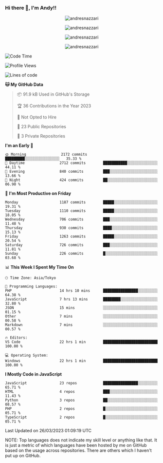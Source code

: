 ### Hi there 👋, I'm Andy!!

<p align="center" >
  <img src="https://github-profile-trophy.vercel.app/?username=AndresNazzari&theme=dracula&column=-1" alt="andresnazzari"/>
</p>

<p align="center">
  <img  src="https://github-readme-stats.vercel.app/api?username=AndresNazzari&count_private=true&show_icons=true&theme=dracula" alt="andresnazzari"/>
</p>
<p align="center">
  <img  src="https://github-readme-stats.vercel.app/api/top-langs/?username=AndresNazzari&layout=compact" alt="andresnazzari"/>
</p>
<p align="center" >
  <img src="https://github-readme-stats.vercel.app/api/wakatime?username=AndresNazzari" alt="andresnazzari"/>
</p>

<!--START_SECTION:waka-->
![Code Time](http://img.shields.io/badge/Code%20Time-393%20hrs%2048%20mins-blue)

![Profile Views](http://img.shields.io/badge/Profile%20Views-1-blue)

![Lines of code](https://img.shields.io/badge/From%20Hello%20World%20I%27ve%20Written-6.0%20million%20lines%20of%20code-blue)

**🐱 My GitHub Data** 

> 📦 91.9 kB Used in GitHub's Storage 
 > 
> 🏆 36 Contributions in the Year 2023
 > 
> 🚫 Not Opted to Hire
 > 
> 📜 23 Public Repositories 
 > 
> 🔑 3 Private Repositories 
 > 
**I'm an Early 🐤** 

```text
🌞 Morning                2172 commits        █████████░░░░░░░░░░░░░░░░   35.33 % 
🌆 Daytime                2712 commits        ███████████░░░░░░░░░░░░░░   44.11 % 
🌃 Evening                840 commits         ███░░░░░░░░░░░░░░░░░░░░░░   13.66 % 
🌙 Night                  424 commits         ██░░░░░░░░░░░░░░░░░░░░░░░   06.90 % 
```
📅 **I'm Most Productive on Friday** 

```text
Monday                   1187 commits        █████░░░░░░░░░░░░░░░░░░░░   19.31 % 
Tuesday                  1110 commits        █████░░░░░░░░░░░░░░░░░░░░   18.05 % 
Wednesday                706 commits         ███░░░░░░░░░░░░░░░░░░░░░░   11.48 % 
Thursday                 930 commits         ████░░░░░░░░░░░░░░░░░░░░░   15.13 % 
Friday                   1263 commits        █████░░░░░░░░░░░░░░░░░░░░   20.54 % 
Saturday                 726 commits         ███░░░░░░░░░░░░░░░░░░░░░░   11.81 % 
Sunday                   226 commits         █░░░░░░░░░░░░░░░░░░░░░░░░   03.68 % 
```


📊 **This Week I Spent My Time On** 

```text
🕑︎ Time Zone: Asia/Tokyo

💬 Programming Languages: 
PHP                      14 hrs 10 mins      ████████████████░░░░░░░░░   64.38 % 
JavaScript               7 hrs 13 mins       ████████░░░░░░░░░░░░░░░░░   32.80 % 
JSON                     15 mins             ░░░░░░░░░░░░░░░░░░░░░░░░░   01.15 % 
Other                    7 mins              ░░░░░░░░░░░░░░░░░░░░░░░░░   00.58 % 
Markdown                 7 mins              ░░░░░░░░░░░░░░░░░░░░░░░░░   00.57 % 

🔥 Editors: 
VS Code                  22 hrs 1 min        █████████████████████████   100.00 % 

💻 Operating System: 
Windows                  22 hrs 1 min        █████████████████████████   100.00 % 
```

**I Mostly Code in JavaScript** 

```text
JavaScript               23 repos            ████████████████░░░░░░░░░   65.71 % 
HTML                     4 repos             ███░░░░░░░░░░░░░░░░░░░░░░   11.43 % 
Python                   3 repos             ██░░░░░░░░░░░░░░░░░░░░░░░   08.57 % 
PHP                      2 repos             █░░░░░░░░░░░░░░░░░░░░░░░░   05.71 % 
TypeScript               2 repos             █░░░░░░░░░░░░░░░░░░░░░░░░   05.71 % 
```




 Last Updated on 26/03/2023 01:09:19 UTC
<!--END_SECTION:waka-->

NOTE: Top languages does not indicate my skill level or anything like that. It is just a metric of which languages have been hosted by me on GitHub based on the usage across repositories. There are others which I haven't put up on GitHub.

<!-- Here are some ideas to get you started:

-   🔭 I’m currently working on ...
-   🌱 I’m currently learning ...
-   👯 I’m looking to collaborate on ...
-   🤔 I’m looking for help with ...
-   💬 Ask me about ...
-   📫 How to reach me: ...
-   😄 Pronouns: ...
-   ⚡ Fun fact: ... -->
